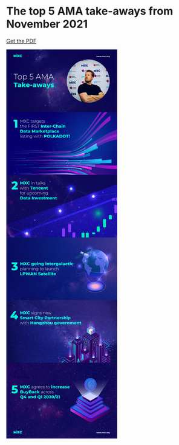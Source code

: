 # The top 5 AMA take-aways from November 2021

<a href="../../Assets/MXC_Extra/AMA_Takeaway_Nov2020.pdf">Get the PDF</a>

![MXC](../../Assets/MXC_Extra/AMA_Takeaway-Nov2020.jpg)